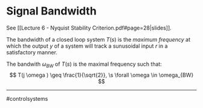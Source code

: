 # Signal Bandwidth
See [[Lecture 6 - Nyquist Stability Criterion.pdf#page=28|slides]].

The bandwidth of a closed loop system $T(s)$ is the *maximum frequency* at which the output $y$ of a system will track a sunusoidal input $r$ in a satisfactory manner.

The bandwith $\omega_{BW}$ of $T(s)$ is the maximal frequency such that:
$$
T(j \omega ) \geq \frac{1}{\sqrt{2}}, \s \forall \omega \in \omega_{BW}
$$




---
#controlsystems